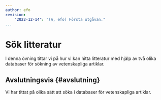 ```yaml
---
author: efo
revision:
    "2022-12-14": "(A, efo) Första utgåvan."
...
```

Sök litteratur
==================================

I denna övning tittar vi på hur vi kan hitta litteratur med hjälp av två olika databaser för sökning av vetenskapliga artiklar.

<!--more-->



Avslutningsvis {#avslutning}
--------------------------------------

Vi har tittat på olika sätt att söka i databaser för vetenskapliga artiklar.
